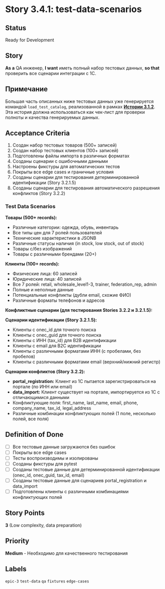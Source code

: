 # Story 3.4.1: test-data-scenarios

## Status

Ready for Development

## Story

**As a** QA инженер,
**I want** иметь полный набор тестовых данных,
**so that** проверить все сценарии интеграции с 1С.

## Примечание

Большая часть описанных ниже тестовых данных уже генерируется командой `load_test_catalog`, реализованной в рамках **[Истории 3.1.2](./3.1.2.loading-scripts.md)**. Эта история должна использоваться как чек-лист для проверки полноты и качества генерируемых данных.

## Acceptance Criteria

1. Создан набор тестовых товаров (500+ записей)
2. Создан набор тестовых клиентов (100+ записей)
3. Подготовлены файлы импорта в различных форматах
4. Созданы сценарии с ошибочными данными
5. Настроены фикстуры для автоматических тестов
6. Покрыты все edge cases и граничные условия
7. Созданы сценарии для тестирования детерминированной идентификации (Story 3.2.1.5)
8. Созданы сценарии для тестирования автоматического разрешения конфликтов (Story 3.2.2)

### Test Data Scenarios

**Товары (500+ records):**

- Различные категории: одежда, обувь, инвентарь
- Все типы цен для 7 ролей пользователей
- Технические характеристики в JSONB
- Различные статусы наличия (in stock, low stock, out of stock)
- Товары с/без изображений
- Товары с различными брендами (20+)

**Клиенты (100+ records):**

- Физические лица: 60 записей
- Юридические лица: 40 записей
- Все 7 ролей: retail, wholesale_level1-3, trainer, federation_rep, admin
- Полные и неполные данные
- Потенциальные конфликты (дубли email, схожие ФИО)
- Различные форматы телефонов и адресов

**Конфликтные сценарии (для тестирования Stories 3.2.2 и 3.2.1.5):**

**Сценарии идентификации (Story 3.2.1.5):**

- Клиенты с onec_id для точного поиска
- Клиенты с onec_guid для точного поиска
- Клиенты с ИНН (tax_id) для B2B идентификации
- Клиенты с email для B2C идентификации
- Клиенты с различными форматами ИНН (с пробелами, без пробелов)
- Клиенты с различными форматами email (верхний/нижний регистр)

**Сценарии конфликтов (Story 3.2.2):**

- **portal_registration:** Клиент из 1С пытается зарегистрироваться на портале (по ИНН или email)
- **data_import:** Клиент существует на портале, импортируется из 1С с отличающимися данными
- Конфликтующие поля: first_name, last_name, email, phone, company_name, tax_id, legal_address
- Различные комбинации конфликтующих полей (1 поле, несколько полей, все поля)

## Definition of Done

- [ ] Все тестовые данные загружаются без ошибок
- [ ] Покрыты все edge cases
- [ ] Тесты воспроизводимы и изолированы
- [ ] Созданы фикстуры для pytest
- [ ] Созданы тестовые данные для детерминированной идентификации (onec_id, onec_guid, tax_id, email)
- [ ] Созданы тестовые данные для сценариев portal_registration и data_import
- [ ] Подготовлены клиенты с различными комбинациями конфликтующих полей

## Story Points

**3** (Low complexity, data preparation)

## Priority

**Medium** - Необходимо для качественного тестирования

## Labels

`epic-3` `test-data` `qa` `fixtures` `edge-cases`